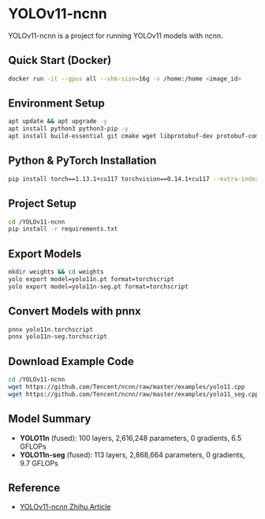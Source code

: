 # YOLOv11-ncnn

YOLOv11-ncnn is a project for running YOLOv11 models with ncnn.

## Quick Start (Docker)

```bash
docker run -it --gpus all --shm-size=16g -v /home:/home <image_id>
```

## Environment Setup

```bash
apt update && apt upgrade -y
apt install python3 python3-pip -y
apt install build-essential git cmake wget libprotobuf-dev protobuf-compiler libomp-dev libopencv-dev -y
```

## Python & PyTorch Installation

```bash
pip install torch==1.13.1+cu117 torchvision==0.14.1+cu117 --extra-index-url https://download.pytorch.org/whl/cu117
```

## Project Setup

```bash
cd /YOLOv11-ncnn
pip install -r requirements.txt
```

## Export Models

```bash
mkdir weights && cd weights
yolo export model=yolo11n.pt format=torchscript
yolo export model=yolo11n-seg.pt format=torchscript
```

## Convert Models with pnnx

```bash
pnnx yolo11n.torchscript
pnnx yolo11n-seg.torchscript
```

## Download Example Code

```bash
cd /YOLOv11-ncnn
wget https://github.com/Tencent/ncnn/raw/master/examples/yolo11.cpp
wget https://github.com/Tencent/ncnn/raw/master/examples/yolo11_seg.cpp
```

## Model Summary

- **YOLO11n** (fused): 100 layers, 2,616,248 parameters, 0 gradients, 6.5 GFLOPs
- **YOLO11n-seg** (fused): 113 layers, 2,868,664 parameters, 0 gradients, 9.7 GFLOPs

## Reference

- [YOLOv11-ncnn Zhihu Article](https://zhuanlan.zhihu.com/p/1903414797195781701)